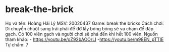 # break-the-brick
Họ và tên: Hoàng Hải Lý 
MSV: 20020437
Game: break the bricks
Cách chơi: Di chuyển chuột sang trái phải để đỡ lấy bóng bóng sẽ va chạm để đập gạch. Có 100 viên gạch và người chơi sẽ phá đến khi hết 100 viên.
Nguồn tham khảo: - https://youtu.be/oZ92bAOOrLI
                 -https://youtu.be/m98EN_pTTIE
  Tự chấm: 7
  
